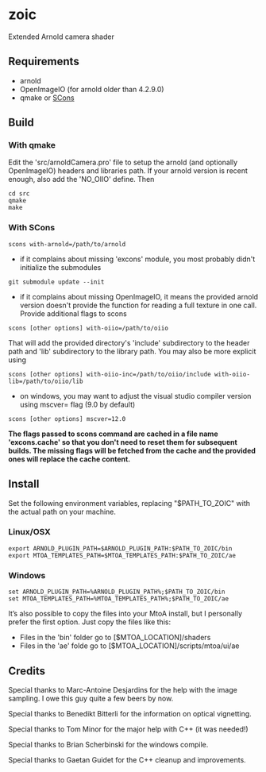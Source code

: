 # zoic
Extended Arnold camera shader

## Requirements

- arnold
- OpenImageIO (for arnold older than 4.2.9.0)
- qmake or [SCons](http://scons.org)


## Build

### With qmake
Edit the 'src/arnoldCamera.pro' file to setup the arnold (and optionally OpenImageIO) headers and libraries path.
If your arnold version is recent enough, also add the 'NO_OIIO' define. Then
```
cd src
qmake
make
```

### With SCons
```
scons with-arnold=/path/to/arnold
```
- if it complains about missing 'excons' module, you most probably didn't initialize the submodules
```
git submodule update --init
```
- if it complains about missing OpenImageIO, it means the provided arnold version doesn't provide the function for reading a full texture in one call. Provide additional flags to scons
```
scons [other options] with-oiio=/path/to/oiio
```
That will add the provided directory's 'include' subdirectory to the header path and 'lib' subdirectory to the library path.
You may also be more explicit using
```
scons [other options] with-oiio-inc=/path/to/oiio/include with-oiio-lib=/path/to/oiio/lib
```
- on windows, you may want to adjust the visual studio compiler version using mscver= flag (9.0 by default)
```
scons [other options] mscver=12.0 
```

**The flags passed to scons command are cached in a file name 'excons.cache' so that you don't need to reset them for subsequent builds. The missing flags will be fetched from the cache and the provided ones will replace the cache content.**

## Install

Set the following environment variables, replacing "$PATH_TO_ZOIC" with the actual path on your machine. 

### Linux/OSX

```
export ARNOLD_PLUGIN_PATH=$ARNOLD_PLUGIN_PATH:$PATH_TO_ZOIC/bin
export MTOA_TEMPLATES_PATH=$MTOA_TEMPLATES_PATH:$PATH_TO_ZOIC/ae
```

### Windows

```
set ARNOLD_PLUGIN_PATH=%ARNOLD_PLUGIN_PATH%;$PATH_TO_ZOIC/bin
set MTOA_TEMPLATES_PATH=%MTOA_TEMPLATES_PATH%;$PATH_TO_ZOIC/ae
```

It’s also possible to copy the files into your MtoA install, but I personally prefer the first option. Just copy the files like this:

- Files in the 'bin' folder go to [$MTOA_LOCATION]/shaders
- Files in the 'ae' folde go to [$MTOA_LOCATION]/scripts/mtoa/ui/ae 

## Credits
Special thanks to Marc-Antoine Desjardins for the help with the image sampling. I owe this guy quite a few beers by now.

Special thanks to Benedikt Bitterli for the information on optical vignetting.

Special thanks to Tom Minor for the major help with C++ (it was needed!)

Special thanks to Brian Scherbinski for the windows compile.

Special thanks to Gaetan Guidet for the C++ cleanup and improvements.
